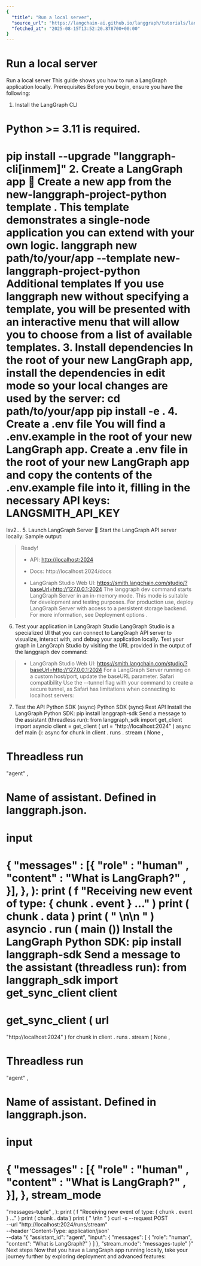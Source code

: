 ```yaml
---
{
  "title": "Run a local server",
  "source_url": "https://langchain-ai.github.io/langgraph/tutorials/langgraph-platform/local-server/",
  "fetched_at": "2025-08-15T13:52:20.878700+00:00"
}
---
```


# Run a local server

Run a local server
This guide shows you how to run a LangGraph application locally.
Prerequisites
Before you begin, ensure you have the following:
1. Install the LangGraph CLI
# Python >= 3.11 is required.
pip
install
--upgrade
"langgraph-cli[inmem]"
2. Create a LangGraph app 🌱
Create a new app from the
new-langgraph-project-python
template
. This template demonstrates a single-node application you can extend with your own logic.
langgraph
new
path/to/your/app
--template
new-langgraph-project-python
Additional templates
If you use
langgraph new
without specifying a template, you will be presented with an interactive menu that will allow you to choose from a list of available templates.
3. Install dependencies
In the root of your new LangGraph app, install the dependencies in
edit
mode so your local changes are used by the server:
cd
path/to/your/app
pip
install
-e
.
4. Create a
.env
file
You will find a
.env.example
in the root of your new LangGraph app. Create a
.env
file in the root of your new LangGraph app and copy the contents of the
.env.example
file into it, filling in the necessary API keys:
LANGSMITH_API_KEY
=
lsv2...
5. Launch LangGraph Server 🚀
Start the LangGraph API server locally:
Sample output:
>    Ready!
>
>    - API: [http://localhost:2024](http://localhost:2024/)
>
>    - Docs: http://localhost:2024/docs
>
>    - LangGraph Studio Web UI: https://smith.langchain.com/studio/?baseUrl=http://127.0.0.1:2024
The
langgraph dev
command starts LangGraph Server in an in-memory mode. This mode is suitable for development and testing purposes. For production use, deploy LangGraph Server with access to a persistent storage backend. For more information, see
Deployment options
.
6. Test your application in LangGraph Studio
LangGraph Studio
is a specialized UI that you can connect to LangGraph API server to visualize, interact with, and debug your application locally. Test your graph in LangGraph Studio by visiting the URL provided in the output of the
langgraph dev
command:
>    - LangGraph Studio Web UI: https://smith.langchain.com/studio/?baseUrl=http://127.0.0.1:2024
For a LangGraph Server running on a custom host/port, update the baseURL parameter.
Safari compatibility
Use the
--tunnel
flag with your command to create a secure tunnel, as Safari has limitations when connecting to localhost servers:
7. Test the API
Python SDK (async)
Python SDK (sync)
Rest API
Install the LangGraph Python SDK:
pip
install
langgraph-sdk
Send a message to the assistant (threadless run):
from
langgraph_sdk
import
get_client
import
asyncio
client
=
get_client
(
url
=
"http://localhost:2024"
)
async
def
main
():
async
for
chunk
in
client
.
runs
.
stream
(
None
,
# Threadless run
"agent"
,
# Name of assistant. Defined in langgraph.json.
input
=
{
"messages"
:
[{
"role"
:
"human"
,
"content"
:
"What is LangGraph?"
,
}],
},
):
print
(
f
"Receiving new event of type:
{
chunk
.
event
}
..."
)
print
(
chunk
.
data
)
print
(
"
\n\n
"
)
asyncio
.
run
(
main
())
Install the LangGraph Python SDK:
pip
install
langgraph-sdk
Send a message to the assistant (threadless run):
from
langgraph_sdk
import
get_sync_client
client
=
get_sync_client
(
url
=
"http://localhost:2024"
)
for
chunk
in
client
.
runs
.
stream
(
None
,
# Threadless run
"agent"
,
# Name of assistant. Defined in langgraph.json.
input
=
{
"messages"
:
[{
"role"
:
"human"
,
"content"
:
"What is LangGraph?"
,
}],
},
stream_mode
=
"messages-tuple"
,
):
print
(
f
"Receiving new event of type:
{
chunk
.
event
}
..."
)
print
(
chunk
.
data
)
print
(
"
\n\n
"
)
curl
-s
--request
POST
\
--url
"http://localhost:2024/runs/stream"
\
--header
'Content-Type: application/json'
\
--data
"{
\"assistant_id\": \"agent\",
\"input\": {
\"messages\": [
{
\"role\": \"human\",
\"content\": \"What is LangGraph?\"
}
]
},
\"stream_mode\": \"messages-tuple\"
}"
Next steps
Now that you have a LangGraph app running locally, take your journey further by exploring deployment and advanced features:
